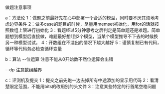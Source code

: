 


做题注意事项

a：方法论
1：做题之前最好先在心中部署一个合适的模型，同时要不厌其烦地考虑边界条件
2：做多case的题目的时候，尽量用memset初始化，用for的话就按照数组上限进行初始化
3：看题经过5分钟思考之后判定是简单题还是难题。简单题想到模型后直接做，难题最好想1到2个模型，当某个模型推导不下去的时候换另一种模型试试。
4：开数组在不溢出的情况下越大越好
5：谨慎复制已有代码，循环等代码务必检查循环变量



b：算法
--位运算
注意不能从0开始数不然位运算会出错

--dp
注意数组越界


c：评测机及提交
1：提交之前先跑一边去掉所有中途添加的显示用代码
2：看清楚限定范围，不能用bits的改用别的头文件
3：注意某些特定的行首尾空格问题
